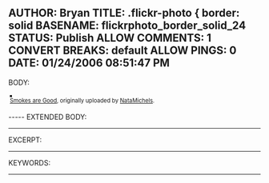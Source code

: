 AUTHOR: Bryan
TITLE: .flickr-photo { border: solid
BASENAME: flickrphoto_border_solid_24
STATUS: Publish
ALLOW COMMENTS: 1
CONVERT BREAKS: __default__
ALLOW PINGS: 0
DATE: 01/24/2006 08:51:47 PM
-----
BODY:
<style type="text/css">
.flickr-photo { border: solid 2px #000000; }
.flickr-yourcomment { }
.flickr-frame { text-align: left; padding: 3px; }
.flickr-caption { font-size: 0.8em; margin-top: 0px; }
</style>

<div class="flickr-frame">
	<a href="http://www.flickr.com/photos/natamichels/88932800/" title="photo sharing"><img src="http://static.flickr.com/30/88932800_252c7a9482.jpg" class="flickr-photo" alt="" /></a>
<br />
	<span class="flickr-caption"><a href="http://www.flickr.com/photos/natamichels/88932800/">Smokes are Good</a>, originally uploaded by <a href="http://www.flickr.com/people/natamichels/">NataMichels</a>.</span>
</div>
				
<p class="flickr-yourcomment">
	
</p>
-----
EXTENDED BODY:

-----
EXCERPT:

-----
KEYWORDS:

-----


